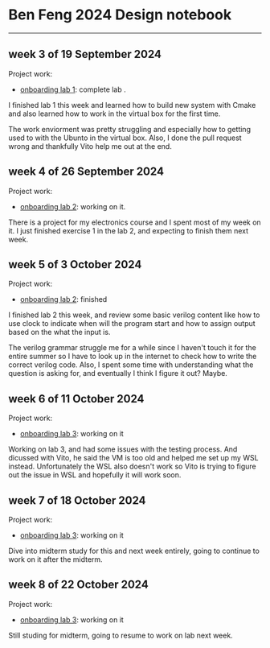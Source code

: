 # Ben Feng 2024 Design notebook
--------------------------------------
## week 3 of 19 September 2024

Project work: 
  * [onboarding lab 1](https://github.com/BenFeng666/Lab-1): complete lab . 

I finished lab 1 this week and learned how to build new system with Cmake and also learned how to work in the virtual box for the first time. 

The work enviorment was pretty struggling and especially how to getting used to with the Ubunto in the virtual box. Also, I done the pull request wrong and thankfully Vito help me out at the end. 



## week 4 of 26 September 2024

Project work: 
  * [onboarding lab 2](https://github.com/BenFeng666/onboarding-lab-2): working on it. 

There is a project for my electronics course and I spent most of my week on it. I just finished exercise 1 in the lab 2, and expecting to finish them next week. 

## week 5 of 3 October 2024

Project work: 
  * [onboarding lab 2](https://github.com/BenFeng666/onboarding-lab-2/tree/main): finished 

I finished lab 2 this week, and review some basic verilog content like how to use clock to indicate when will the program start and how to assign output based on the what the input is. 

The verilog grammar struggle me for a while since I haven't touch it for the entire summer so I have to look up in the internet to check how to write the correct verilog code. Also, I spent some time with understanding what the question is asking for, and eventually I think I figure it out? Maybe. 

## week 6 of 11 October 2024

Project work: 
  * [onboarding lab 3](https://github.com/BenFeng666/onboarding-lab-3): working on it

Working on lab 3, and had some issues with the testing process. And dicussed with Vito, he said the VM is too old and helped me set up my WSL instead. Unfortunately the WSL also doesn't work so Vito is trying to figure out the issue in WSL and hopefully it will work soon.

## week 7 of 18 October 2024

Project work: 
  * [onboarding lab 3](https://github.com/BenFeng666/onboarding-lab-3): working on it

Dive into midterm study for this and next week entirely, going to continue to work on it after the midterm. 

## week 8 of 22 October 2024

Project work: 
  * [onboarding lab 3](https://github.com/BenFeng666/onboarding-lab-3): working on it

Still studing for midterm, going to resume to work on lab next week. 